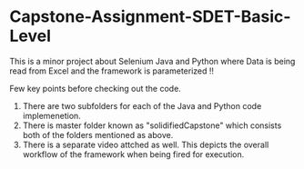 # Capstone-Assignment-SDET-Basic-Level
This is a minor project about Selenium Java and Python where Data is being read from Excel and the framework is parameterized !!

Few key points before checking out the code.
1. There are two subfolders for each of the Java and Python code implemenetion.
2. There is master folder known as "solidifiedCapstone" which consists both of the folders mentioned as above.
3. There is a separate video attched as well. This depicts the overall workflow of the framework when being fired for execution.
